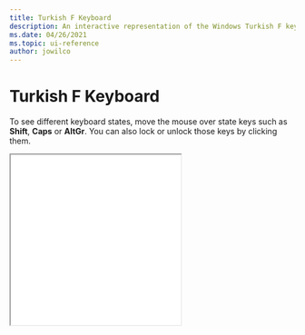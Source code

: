 ```yaml
---
title: Turkish F Keyboard
description: An interactive representation of the Windows Turkish F keyboard. To see different keyboard states, click or move the mouse over the state keys.
ms.date: 04/26/2021
ms.topic: ui-reference
author: jowilco
---
```


# Turkish F Keyboard

To see different keyboard states, move the mouse over state keys such as **Shift**, **Caps** or **AltGr**. You can also lock or unlock those keys by clicking them.

<iframe src="kbdtuf.html" height="300"></iframe>
